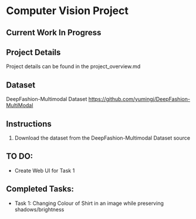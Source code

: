 # Computer Vision Project
## Current Work In Progress

## Project Details
Project details can be found in the project_overview.md 

## Dataset
DeepFashion-Multimodal Dataset https://github.com/yumingj/DeepFashion-MultiModal 

## Instructions
1. Download the dataset from the DeepFashion-Multimodal Dataset source

## TO DO:
- Create Web UI for Task 1

## Completed Tasks:
- Task 1: Changing Colour of Shirt in an image while preserving shadows/brightness
